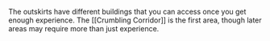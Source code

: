 The outskirts have different buildings that you can access once you get enough experience. The [[Crumbling Corridor]] is the first area, though later areas may require more than just experience.